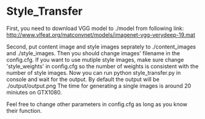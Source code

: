 # Style_Transfer
First, you need to download VGG model to ./model from following link:
http://www.vlfeat.org/matconvnet/models/imagenet-vgg-verydeep-19.mat

Second, put content image and style images seprately to ./content_images and ./style_images. Then you should change images' filename in the config.cfg. If you want to use mutiple style images, make sure change 'style_weights' in config.cfg so the number of weights is consistent with the number of style images.
Now you can run python style_transfer.py in console and wait for the output. By default the output will be ./output/output.png
The time for generating a single images is around 20 miniutes on GTX1080.

Feel free to change other parameters in config.cfg as long as you know their function.

